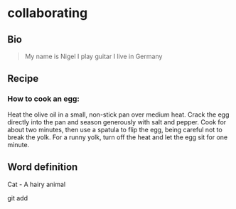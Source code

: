 # collaborating

## Bio 

> My name is Nigel
> I play guitar
> I live in Germany 

## Recipe 

### How to cook an egg:

<p>Heat the olive oil in a small, non-stick pan over medium heat. Crack the egg directly into the pan and season generously with salt and pepper. Cook for about two minutes, then use a spatula to flip the egg, being careful not to break the yolk. For a runny yolk, turn off the heat and let the egg sit for one minute.</p>

## Word definition 

<p>Cat - A hairy animal</p>git add
